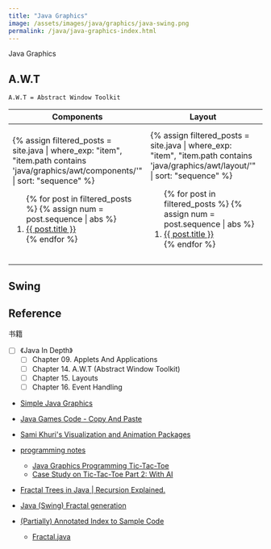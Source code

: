 ```yaml
---
title: "Java Graphics"
image: /assets/images/java/graphics/java-swing.png
permalink: /java/java-graphics-index.html
---
```


Java Graphics

## A.W.T

```text
A.W.T = Abstract Window Toolkit
```

<table>
    <thead>
    <tr>
        <th style="text-align: center;">Components</th>
        <th style="text-align: center;">Layout</th>
        <th style="text-align: center;">Geometry</th>
        <th style="text-align: center;">Other</th>
    </tr>
    </thead>
    <tbody>
    <tr>
        <td>
{%
assign filtered_posts = site.java |
where_exp: "item", "item.path contains 'java/graphics/awt/components/'" |
sort: "sequence"
%}
<ol>
    {% for post in filtered_posts %}
    {% assign num = post.sequence | abs %}
    <li>
        <a href="{{ post.url }}">{{ post.title }}</a>
    </li>
    {% endfor %}
</ol>
        </td>
        <td>
{%
assign filtered_posts = site.java |
where_exp: "item", "item.path contains 'java/graphics/awt/layout/'" |
sort: "sequence"
%}
<ol>
    {% for post in filtered_posts %}
    {% assign num = post.sequence | abs %}
    <li>
        <a href="{{ post.url }}">{{ post.title }}</a>
    </li>
    {% endfor %}
</ol>
        </td>
        <td>
{%
assign filtered_posts = site.java |
where_exp: "item", "item.path contains 'java/graphics/awt/geometry/'" |
sort: "sequence"
%}
<ol>
    {% for post in filtered_posts %}
    {% assign num = post.sequence | abs %}
    <li>
        <a href="{{ post.url }}">{{ post.title }}</a>
    </li>
    {% endfor %}
</ol>
        </td>
        <td>
{%
assign filtered_posts = site.java |
where_exp: "item", "item.path contains 'java/graphics/awt/other/'" |
sort: "sequence"
%}
<ol>
    {% for post in filtered_posts %}
    {% assign num = post.sequence | abs %}
    <li>
        <a href="{{ post.url }}">{{ post.title }}</a>
    </li>
    {% endfor %}
</ol>
        </td>
    </tr>
    </tbody>
</table>

## Swing

## Reference

书籍

- [ ] 《Java In Depth》
    - [ ] Chapter 09. Applets And Applications
    - [ ] Chapter 14. A.W.T (Abstract Window Toolkit)
    - [ ] Chapter 15. Layouts
    - [ ] Chapter 16. Event Handling

- [Simple Java Graphics](https://horstmann.com/sjsu/graphics/)
- [Java Games Code - Copy And Paste](https://copyassignment.com/java-games-code-copy-and-paste/)

- [Sami Khuri's Visualization and Animation Packages](https://www.cs.sjsu.edu/faculty/khuri/animation.html)
- [programming notes](https://www3.ntu.edu.sg/home/ehchua/programming/index.html)
    - [Java Graphics Programming Tic-Tac-Toe](https://www3.ntu.edu.sg/home/ehchua/programming/java/JavaGame_TicTacToe.html)
    - [Case Study on Tic-Tac-Toe Part 2: With AI](https://www3.ntu.edu.sg/home/ehchua/programming/java/JavaGame_TicTacToe_AI.html)
- [Fractal Trees in Java | Recursion Explained.](https://projectjava.medium.com/fractal-trees-in-java-recursion-explained-7bc1b6e6bd57)
- [Java (Swing) Fractal generation](https://github.com/witek1902/fractal-generator)
- [(Partially) Annotated Index to Sample Code](https://cs.smu.ca/~porter/csc/465/code/)
    - [Fractal.java](https://cs.smu.ca/~porter/csc/465/code/deitel/examples/ch15/fig15_23_24/Fractal.java2html)

